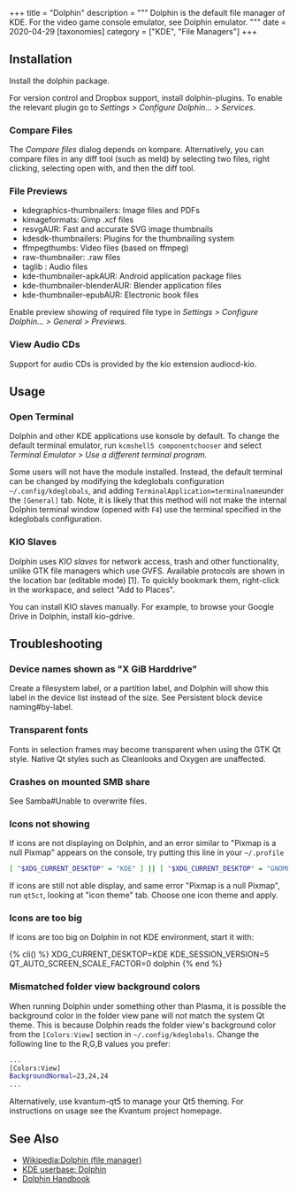 +++
title = "Dolphin"
description = """
Dolphin is the default file manager of KDE. For the video game console emulator, see Dolphin emulator. 
"""
date = 2020-04-29
[taxonomies]
category = ["KDE", "File Managers"]
+++

## Installation

Install the dolphin package.

For version control and Dropbox support, install dolphin-plugins. To enable the relevant plugin go to _Settings > Configure Dolphin... > Services_.

### Compare Files

The _Compare files_ dialog depends on kompare. Alternatively, you can compare files in any diff tool (such as meld) by selecting two files, right clicking, selecting open with, and then the diff tool. 

### File Previews

* kdegraphics-thumbnailers: Image files and PDFs
* kimageformats: Gimp .xcf files
* resvgAUR: Fast and accurate SVG image thumbnails
* kdesdk-thumbnailers: Plugins for the thumbnailing system
* ffmpegthumbs: Video files (based on ffmpeg)
* raw-thumbnailer: .raw files
* taglib : Audio files
* kde-thumbnailer-apkAUR: Android application package files
* kde-thumbnailer-blenderAUR: Blender application files
* kde-thumbnailer-epubAUR: Electronic book files

Enable preview showing of required file type in _Settings > Configure Dolphin... > General > Previews_.

### View Audio CDs

Support for audio CDs is provided by the kio extension audiocd-kio.

## Usage

### Open Terminal

Dolphin and other KDE applications use konsole by default. To change the default terminal emulator, run `kcmshell5 componentchooser` and select _Terminal Emulator > Use a different terminal program_.

Some users will not have the module installed. Instead, the default terminal can be changed by modifying the kdeglobals configuration `~/.config/kdeglobals`, and adding `TerminalApplication=terminalname`under the `[General]` tab. Note, it is likely that this method will not make the internal Dolphin terminal window (opened with `F4`) use the terminal specified in the kdeglobals configuration.

### KIO Slaves

Dolphin uses _KIO slaves_ for network access, trash and other functionality, unlike GTK file managers which use GVFS. Available protocols are shown in the location bar (editable mode) [1]. To quickly bookmark them, right-click in the workspace, and select "Add to Places".

You can install KIO slaves manually. For example, to browse your Google Drive in Dolphin, install kio-gdrive.

## Troubleshooting

### Device names shown as "X GiB Harddrive"

Create a filesystem label, or a partition label, and Dolphin will show this label in the device list instead of the size. See Persistent block device naming#by-label.

### Transparent fonts

Fonts in selection frames may become transparent when using the GTK Qt style. Native Qt styles such as Cleanlooks and Oxygen are unaffected.

### Crashes on mounted SMB share

See Samba#Unable to overwrite files.

### Icons not showing

If icons are not displaying on Dolphin, and an error similar to "Pixmap is a null Pixmap" appears on the console, try putting this line in your `~/.profile`

```sh ~/.profile
[ "$XDG_CURRENT_DESKTOP" = "KDE" ] || [ "$XDG_CURRENT_DESKTOP" = "GNOME" ] || export QT_QPA_PLATFORMTHEME="qt5ct"
```

If icons are still not able display, and same error "Pixmap is a null Pixmap", run `qt5ct`, looking at "icon theme" tab. Choose one icon theme and apply.

### Icons are too big

If icons are too big on Dolphin in not KDE environment, start it with:

{% cli() %}
XDG_CURRENT_DESKTOP=KDE KDE_SESSION_VERSION=5 QT_AUTO_SCREEN_SCALE_FACTOR=0 dolphin
{% end %}

### Mismatched folder view background colors

When running Dolphin under something other than Plasma, it is possible the background color in the folder view pane will not match the system Qt theme. This is because Dolphin reads the folder view's background color from the `[Colors:View]` section in `~/.config/kdeglobals`. Change the following line to the R,G,B values you prefer:

```sh ~/.config/kdeglobals
...
[Colors:View]
BackgroundNormal=23,24,24
...
```

Alternatively, use kvantum-qt5 to manage your Qt5 theming. For instructions on usage see the Kvantum project homepage. 

## See Also

* [Wikipedia:Dolphin (file manager)](https://en.wikipedia.org/wiki/Dolphin_(file_manager))
* [KDE userbase: Dolphin](https://userbase.kde.org/Dolphin)
* [Dolphin Handbook](https://docs.kde.org/stable/en/applications/dolphin/index.html)
